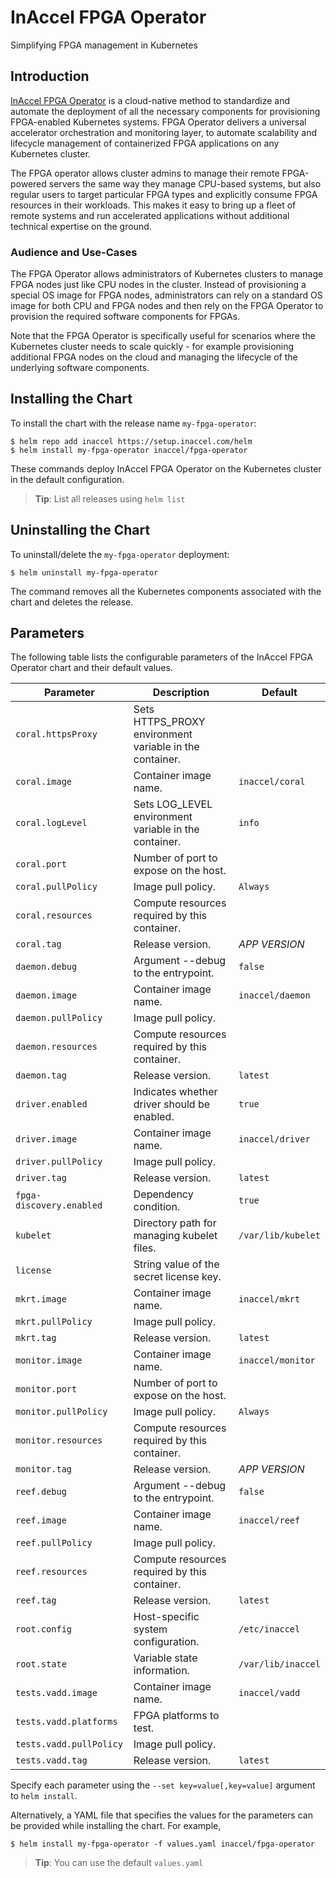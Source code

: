 # InAccel FPGA Operator

Simplifying FPGA management in Kubernetes

## Introduction

[InAccel FPGA Operator](https://artifacthub.io/packages/helm/inaccel/fpga-operator)
is a cloud-native method to standardize and automate the deployment of all the
necessary components for provisioning FPGA-enabled Kubernetes systems. FPGA
Operator delivers a universal accelerator orchestration and monitoring layer, to
automate scalability and lifecycle management of containerized FPGA applications
on any Kubernetes cluster.

The FPGA operator allows cluster admins to manage their remote FPGA-powered
servers the same way they manage CPU-based systems, but also regular users to
target particular FPGA types and explicitly consume FPGA resources in their
workloads. This makes it easy to bring up a fleet of remote systems and run
accelerated applications without additional technical expertise on the ground.

### Audience and Use-Cases

The FPGA Operator allows administrators of Kubernetes clusters to manage FPGA
nodes just like CPU nodes in the cluster. Instead of provisioning a special OS
image for FPGA nodes, administrators can rely on a standard OS image for both
CPU and FPGA nodes and then rely on the FPGA Operator to provision the required
software components for FPGAs.

Note that the FPGA Operator is specifically useful for scenarios where the
Kubernetes cluster needs to scale quickly - for example provisioning additional
FPGA nodes on the cloud and managing the lifecycle of the underlying software
components.

## Installing the Chart

To install the chart with the release name `my-fpga-operator`:

```console
$ helm repo add inaccel https://setup.inaccel.com/helm
$ helm install my-fpga-operator inaccel/fpga-operator
```

These commands deploy InAccel FPGA Operator on the Kubernetes cluster in the
default configuration.

> **Tip**: List all releases using `helm list`

## Uninstalling the Chart

To uninstall/delete the `my-fpga-operator` deployment:

```console
$ helm uninstall my-fpga-operator
```

The command removes all the Kubernetes components associated with the chart and
deletes the release.

## Parameters

The following table lists the configurable parameters of the InAccel FPGA
Operator chart and their default values.

| Parameter                | Description                                             | Default            |
| ------------------------ | ------------------------------------------------------- | ------------------ |
| `coral.httpsProxy`       | Sets HTTPS_PROXY environment variable in the container. |                    |
| `coral.image`            | Container image name.                                   | `inaccel/coral`    |
| `coral.logLevel`         | Sets LOG_LEVEL environment variable in the container.   | `info`             |
| `coral.port`             | Number of port to expose on the host.                   |                    |
| `coral.pullPolicy`       | Image pull policy.                                      | `Always`           |
| `coral.resources`        | Compute resources required by this container.           |                    |
| `coral.tag`              | Release version.                                        | *APP VERSION*      |
| `daemon.debug`           | Argument --debug to the entrypoint.                     | `false`            |
| `daemon.image`           | Container image name.                                   | `inaccel/daemon`   |
| `daemon.pullPolicy`      | Image pull policy.                                      |                    |
| `daemon.resources`       | Compute resources required by this container.           |                    |
| `daemon.tag`             | Release version.                                        | `latest`           |
| `driver.enabled`         | Indicates whether driver should be enabled.             | `true`             |
| `driver.image`           | Container image name.                                   | `inaccel/driver`   |
| `driver.pullPolicy`      | Image pull policy.                                      |                    |
| `driver.tag`             | Release version.                                        | `latest`           |
| `fpga-discovery.enabled` | Dependency condition.                                   | `true`             |
| `kubelet`                | Directory path for managing kubelet files.              | `/var/lib/kubelet` |
| `license`                | String value of the secret license key.                 |                    |
| `mkrt.image`             | Container image name.                                   | `inaccel/mkrt`     |
| `mkrt.pullPolicy`        | Image pull policy.                                      |                    |
| `mkrt.tag`               | Release version.                                        | `latest`           |
| `monitor.image`          | Container image name.                                   | `inaccel/monitor`  |
| `monitor.port`           | Number of port to expose on the host.                   |                    |
| `monitor.pullPolicy`     | Image pull policy.                                      | `Always`           |
| `monitor.resources`      | Compute resources required by this container.           |                    |
| `monitor.tag`            | Release version.                                        | *APP VERSION*      |
| `reef.debug`             | Argument --debug to the entrypoint.                     | `false`            |
| `reef.image`             | Container image name.                                   | `inaccel/reef`     |
| `reef.pullPolicy`        | Image pull policy.                                      |                    |
| `reef.resources`         | Compute resources required by this container.           |                    |
| `reef.tag`               | Release version.                                        | `latest`           |
| `root.config`            | Host-specific system configuration.                     | `/etc/inaccel`     |
| `root.state`             | Variable state information.                             | `/var/lib/inaccel` |
| `tests.vadd.image`       | Container image name.                                   | `inaccel/vadd`     |
| `tests.vadd.platforms`   | FPGA platforms to test.                                 |                    |
| `tests.vadd.pullPolicy`  | Image pull policy.                                      |                    |
| `tests.vadd.tag`         | Release version.                                        | `latest`           |

Specify each parameter using the `--set key=value[,key=value]` argument to
`helm install`.

Alternatively, a YAML file that specifies the values for the parameters can be
provided while installing the chart. For example,

```console
$ helm install my-fpga-operator -f values.yaml inaccel/fpga-operator
```

> **Tip**: You can use the default `values.yaml`
